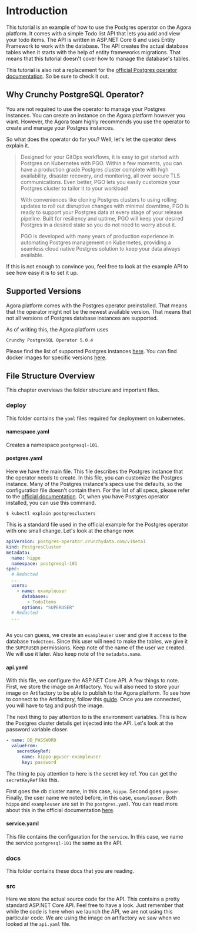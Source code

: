 # Introduction
This tutorial is an example of how to use the Postgres operator on the Agora
platform. It comes with a simple Todo list API that lets you add and view your
todo items. The API is written in ASP.NET Core 6 and uses Entity Framework to
work with the database. The API creates the actual database tables when it
starts with the help of entity frameworks migrations. That means that this
tutorial doesn't cover how to manage the database's tables.

This tutorial is also not a replacement for the [official Postgres operator documentation](https://access.crunchydata.com/documentation/postgres-operator/5.0.4/quickstart/). So be sure to check it out.

## Why Crunchy PostgreSQL Operator?
You are not required to use the operator to manage your Postgres instances.
You can create an instance on the Agora platform however you want. However,
the Agora team highly recommends you use the operator to create and manage
your Postgres instances.

So what does the operator do for you? Well, let's let the operator devs explain
it.

> Designed for your GitOps workflows, it is easy to get started with Postgres
on Kubernetes with PGO. Within a few moments, you can have a production grade
Postgres cluster complete with high availability, disaster recovery, and
monitoring, all over secure TLS communications. Even better, PGO lets you
easily customize your Postgres cluster to tailor it to your workload!
>
> With conveniences like cloning Postgres clusters to using rolling updates to
roll out disruptive changes with minimal downtime, PGO is ready to support your
Postgres data at every stage of your release pipeline. Built for resiliency and
uptime, PGO will keep your desired Postgres in a desired state so you do not
need to worry about it.
>
> PGO is developed with many years of production experience in automating
Postgres management on Kubernetes, providing a seamless cloud native Postgres
solution to keep your data always available.

If this is not enough to convince you, feel free to look at the example API to
see how easy it is to set it up.

## Supported Versions
Agora platform comes with the Postgres operator preinstalled. That means that
the operator might not be the newest available version. That means that not all
versions of Postgres database instances are supported.

As of writing this, the Agora platform uses

```
Crunchy PostgreSQL Operator 5.0.4
```

Please find the list of supported Postgres instances [here](https://access.crunchydata.com/documentation/postgres-operator/v5/releases/5.0.4/). You can find docker images for specific versions [here](https://www.crunchydata.com/developers/download-postgres/containers).

## File Structure Overview
This chapter overviews the folder structure and important files.

### deploy
This folder contains the `yaml` files required for deployment on kubernetes.

#### namespace.yaml
Creates a namespace `postgresql-101`.

#### postgres.yaml
Here we have the main file. This file describes the Postgres instance that the
operator needs to create. In this file, you can customize the Postgres
instance. Many of the Postgres instance's specs use the defaults, so the
configuration file doesn't contain them. For the list of all specs, please
refer to the [official documentation](https://access.crunchydata.com/documentation/postgres-operator/5.0.4/tutorial/customize-cluster/). Or, when you have Postgres
operator installed, you can use this command. 

```Shell
$ kubectl explain postgresclusters
```

This is a standard file used in the official example for the Postgres operator with one small change. Let's look at the change now.

```yml
apiVersion: postgres-operator.crunchydata.com/v1beta1
kind: PostgresCluster
metadata:
  name: hippo
  namespace: postgresql-101
spec:
  # Redacted
  ...
  users:
    - name: exampleuser
      databases:
        - TodoItems
      options: "SUPERUSER"
  # Redacted
  ...
    
```

As you can guess, we create an `exampleuser` user and give it access to the
database `TodoItems`. Since this user will need to make the tables, we give
it the `SUPERUSER` permissions. Keep note of the name of the user we created.
We will use it later. Also keep note of the `metadata.name`.

#### api.yaml
With this file, we configure the ASP.NET Core API. A few things to note. First,
we store the image on Artifactory. You will also need to store your image on
Artifactory to be able to publish to the Agora platform. To see how to connect
to the Artifactory, follow this [guide](https://docs.woven-planet.tech/engineering_software/artifactory/support/Docker-Registry/). Once you are connected,
you will have to tag and push the image.

The next thing to pay attention to is the environment variables. This is how
the Postgres cluster details get injected into the API. Let's look at the
password variable closer.

```yml
- name: DB_PASSWORD
  valueFrom:
    secretKeyRef:
      name: hippo-pguser-exampleuser
      key: password
```

The thing to pay attention to here is the secret key ref. You can get the
`secretKeyRef` like this.

First goes the db cluster name, in this case, `hippo`. Second goes `pguser`.
Finally, the user name we noted before, in this case, `exampleuser`. Both
`hippo` and `exampleuser` are set in the `postgres.yaml`. You can read more
about this in the official documentation [here](https://access.crunchydata.com/documentation/postgres-operator/5.0.4/tutorial/user-management/).

#### service.yaml
This file contains the configuration for the `service`. In this case, we name
the service `postgresql-101` the same as the API.

### docs
This folder contains these docs that you are reading.

### src
Here we store the actual source code for the API. This contains a pretty
standard ASP.NET Core API. Feel free to have a look. Just remember that while
the code is here when we launch the API, we are not using this particular code.
We are using the image on artifactory we saw when we looked at the `api.yaml`
file.

